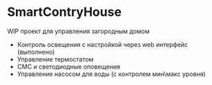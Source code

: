 # SmartContryHouse
WIP проект для управления загородным домом
* Контроль освещения с настройкой через web интерфейс (выполнено)
* Управление термостатом
* СМС и светодиодные оповещения
* Управление насосом для воды (с контролем мин\макс уровня)
